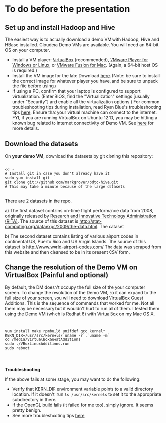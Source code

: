 To do before the presentation
=============================

Set up and install Hadoop and Hive
----------------------------------
The easiest way is to actually download a demo VM with Hadoop, Hive and HBase installed. Cloudera Demo VMs are available.
You will need an 64-bit OS on your computer. 
 * Install a VM player: [VirtualBox](https://www.virtualbox.org/wiki/Downloads?elq=2cd90eb19a8d4d2fbd4698478134e333&elqCampaignId=367) (recommended), [VMware Player for Windows or Linux](https://my.vmware.com/web/vmware/free?elq=0e1c89a03b0e48e2a5ce499b194daff4&elqCampaignId=&elq=2cd90eb19a8d4d2fbd4698478134e333&elqCampaignId=367#desktop_end_user_computing/vmware_player/6_0), or [VMware Fusion for Mac](http://www.vmware.com/products/fusion/?elq=2cd90eb19a8d4d2fbd4698478134e333&elqCampaignId=367). (Again, a 64-bit host OS is required.)
 * Install the VM image for the lab: Download [here](https://ccp.cloudera.com/display/SUPPORT/Cloudera's+Hadoop+Demo+VM+for+CDH4). (Note: be sure to install the correct image for whatever player you have, and be sure to unpack the file before using.)
 * If using a PC, confirm that your laptop is configured to support virtualization. (Enter BIOS, find the "Virtualization" settings [usually under "Security"] and enable all the virtualization options.)
 For common troubleshooting tips during installation, read Ryan Blue's troubleshooting tips [here](https://github.com/rdblue/cdk-examples/tree/0.7.0/demo?elq=2cd90eb19a8d4d2fbd4698478134e333&elqCampaignId=367#troubleshooting).
Ensure that your virtual machine can connect to the internet.
FYI, if you are running VirtualBox on Ubuntu 12.10, you may be hitting a known bug related to internet connectivity of Demo VM. See [here](http://askubuntu.com/questions/211603/problems-with-nat-adapater-since-upgrade-to-ubuntu-12-10) for more details.

Download the datasets
---------------------
On **your demo VM**, download the datasets by git cloning this repository:
<pre>
<code>
cd ~
# Install git in case you don't already have it
sudo yum install git
git clone git://github.com/markgrover/bdtc-hive.git
# This may take a minute because of the large datasets
</code>
</pre>
 There are 2 datasets in the repo.

 a) The first dataset contains on-time flight performance data from 2008, originally released by [Research and Innovative Technology Administration (RITA)](http://www.transtats.bts.gov/Fields.asp?Table_ID=236). The source of this dataset is http://stat-computing.org/dataexpo/2009/the-data.html. The dataset 

 b) The second dataset contains listing of various airport codes in continental US, Puerto Rico and US Virgin Islands. The source of this dataset is http://www.world-airport-codes.com/ The data was scraped from this website and then cleansed to be in its present CSV form.


Change the resolution of the Demo VM on VirtualBox (Painful and optional)
-------------------------------------------------------------------------
By default, the DM doesn't occupy the full size of the your computer screen. To change the resolution of the Demo VM, so it can expand to the full size of your screen, you will need to download VirtualBox Guest Additions. 
This is the sequence of commands that worked for me. Not all them may be necessary but it wouldn't hurt to run all of them. I tested them using the Demo VM (which is Redhat 6) with VirtualBox on my Mac OS X.
<code>
<pre>
yum install make rpmbuild unifdef gcc kernel*
KERN_DIR=/usr/src/kernels/`uname -r`.`uname -m`
cd /media/VirtualBoxGuestAdditions
sudo ./VBoxLinuxAdditions.run
sudo reboot
</pre>
</code>

**Troubleshooting**

If the above fails at some stage, you may want to do the following:
 * Verify that KERN_DIR environment variable points to a valid directory location. If it doesn't, run <code>ls /usr/src/kernels</code> to set it to the appropriate subdirectory in there.
 * If the OpenGL build fails (it failed for me too), simply ignore. It seems pretty benign.
 * See more troubleshooting tips [here](http://www.if-not-true-then-false.com/2010/install-virtualbox-guest-additions-on-fedora-centos-red-hat-rhel/comment-page-1/)
